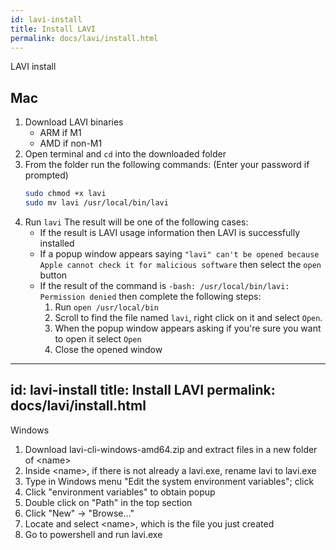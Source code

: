 ```yaml
---
id: lavi-install
title: Install LAVI
permalink: docs/lavi/install.html
---
```


LAVI install

## Mac
1. Download LAVI binaries
   - ARM if M1
   - AMD if non-M1
2. Open terminal and `cd` into the downloaded folder
3. From the folder run the following commands:
   (Enter your password if prompted)
   ```bash
   sudo chmod +x lavi
   sudo mv lavi /usr/local/bin/lavi
   ```
4. Run `lavi` The result will be one of the following cases:
   - If the result is LAVI usage information then LAVI is successfully installed
   - If a popup window appears saying `"lavi" can't be opened because Apple cannot check it for malicious software` then select the `open` button 
   - If the result of the command is `-bash: /usr/local/bin/lavi: Permission denied` then complete the following steps:
      1. Run `open /usr/local/bin`
      2. Scroll to find the file named `lavi`, right click on it and select `Open`. 
      3. When the popup window appears asking if you're sure you want to open it select `Open`
      4. Close the opened window


---
id: lavi-install
title: Install LAVI
permalink: docs/lavi/install.html
---

Windows <br />
1. Download lavi-cli-windows-amd64.zip and extract files in a new folder of \<name\> <br />
2. Inside \<name\>, if there is not already a lavi.exe, rename lavi to lavi.exe <br />   
3. Type in Windows menu "Edit the system environment variables"; click <br /> 
4. Click "environment variables" to obtain popup <br />
5. Double click on "Path" in the top section <br />
6. Click "New" -> "Browse..." <br />
7. Locate and select \<name\>, which is the file you just created <br />
8. Go to powershell and run lavi.exe <br />

